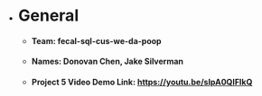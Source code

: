 - # General
    - #### Team: fecal-sql-cus-we-da-poop
    
    - #### Names: Donovan Chen, Jake Silverman
    
    - #### Project 5 Video Demo Link: https://youtu.be/sIpA0QIFIkQ
